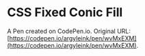# CSS Fixed Conic Fill

A Pen created on CodePen.io. Original URL: [https://codepen.io/argyleink/pen/wvMxEXM](https://codepen.io/argyleink/pen/wvMxEXM).


